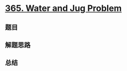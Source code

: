 # [365. Water and Jug Problem](https://leetcode.com/problems/water-and-jug-problem/)

## 题目


## 解题思路


## 总结


